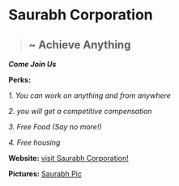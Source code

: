 # Saurabh Corporation
>## ~ Achieve Anything


**_Come Join Us_**

**Perks:**

_1. You can work on anything and from anywhere_


_2. you will get a competitive compensation_

_3. Free Food (Say no more!)_

_4. Free housing_

**Website:** [visit Saurabh Corporation!](https://github.com/saurabhdeshp)

**Pictures:** [Saurabh Pic ](https://avatars.githubusercontent.com/u/43935865?s=400&u=7d94b3b0f4c1b3256c3d5e2e91bf90f5ce5db886&v=4)




